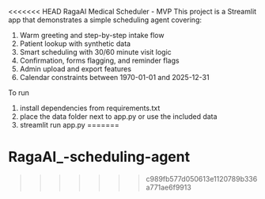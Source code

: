 <<<<<<< HEAD
RagaAI Medical Scheduler - MVP
This project is a Streamlit app that demonstrates a simple scheduling agent covering:
1. Warm greeting and step-by-step intake flow
2. Patient lookup with synthetic data
3. Smart scheduling with 30/60 minute visit logic
4. Confirmation, forms flagging, and reminder flags
5. Admin upload and export features
6. Calendar constraints between 1970-01-01 and 2025-12-31

To run
1. install dependencies from requirements.txt
2. place the data folder next to app.py or use the included data
3. streamlit run app.py
=======
# RagaAI_-scheduling-agent
>>>>>>> c989fb577d050613e1120789b336a771ae6f9913
